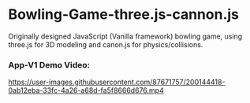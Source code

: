 # Bowling-Game-three.js-cannon.js
Originally designed JavaScript (Vanilla framework) bowling game, using three.js for 3D modeling and canon.js for physics/collisions.

### App-V1 Demo Video:
https://user-images.githubusercontent.com/87671757/200144418-0ab12eba-33fc-4a26-a68d-fa5f8666d676.mp4
